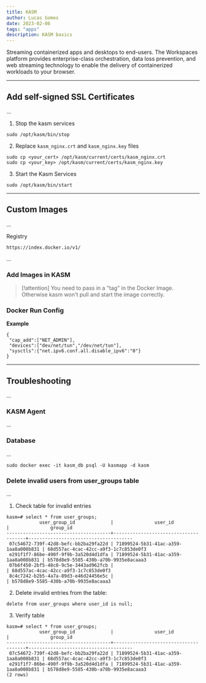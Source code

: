 ```yaml
---
title: KASM
author: Lucas Gomes
date: 2023-02-06
tags: "apps"
description: KASM basics
---
```


Streaming containerized apps and desktops to end-users. The Workspaces platform provides enterprise-class orchestration, data loss prevention, and web streaming technology to enable the delivery of containerized workloads to your browser.

---

## Add self-signed SSL Certificates

...

1. Stop the kasm services

```
sudo /opt/kasm/bin/stop
```

2. Replace `kasm_nginx.crt` and `kasm_nginx.key` files

```
sudo cp <your_cert> /opt/kasm/current/certs/kasm_nginx.crt
sudo cp <your_key> /opt/kasm/current/certs/kasm_nginx.key
```

3. Start the Kasm Services

```
sudo /opt/kasm/bin/start
```

---

## Custom Images

...

Registry

```
https://index.docker.io/v1/
```

...

### Add Images in KASM
>
> [!attention]
> You need to pass in a "tag" in the Docker Image. Otherwise kasm won't pull and start the image correctly.

### Docker Run Config

**Example**

```
{
 "cap_add":["NET_ADMIN"],
 "devices":["dev/net/tun","/dev/net/tun"],
 "sysctls":{"net.ipv6.conf.all.disable_ipv6":"0"}
}
```

---

## Troubleshooting

...

### KASM Agent

...

### Database

...

```
sudo docker exec -it kasm_db psql -U kasmapp -d kasm
```

### Delete invalid users from user_groups table

...

1. Check table for invalid entries

```
kasm=# select * from user_groups;
            user_group_id             |               user_id                |               group_id
--------------------------------------+--------------------------------------+--------------------------------------
 07c54672-739f-42d8-befc-bb2ba29fa22d | 71899524-5b31-41ac-a359-1aa8a008b831 | 68d557ac-4cac-42cc-a9f3-1c7c853de0f3
 e291f1f7-86be-490f-9f9b-3a520d4d1dfa | 71899524-5b31-41ac-a359-1aa8a008b831 | b578d8e9-5585-430b-a70b-9935e8acaaa3
 07b6f450-2bf5-48c0-9c5e-3443ad962fcb |                                      | 68d557ac-4cac-42cc-a9f3-1c7c853de0f3
 8c4c7242-b2b5-4a7a-89d3-e46d24456e5c |                                      | b578d8e9-5585-430b-a70b-9935e8acaaa3
```

2. Delete invalid entries from the table:

```
delete from user_groups where user_id is null;
```

3. Verify table

```
kasm=# select * from user_groups;
            user_group_id             |               user_id                |               group_id
--------------------------------------+--------------------------------------+--------------------------------------
 07c54672-739f-42d8-befc-bb2ba29fa22d | 71899524-5b31-41ac-a359-1aa8a008b831 | 68d557ac-4cac-42cc-a9f3-1c7c853de0f3
 e291f1f7-86be-490f-9f9b-3a520d4d1dfa | 71899524-5b31-41ac-a359-1aa8a008b831 | b578d8e9-5585-430b-a70b-9935e8acaaa3
(2 rows)
```

